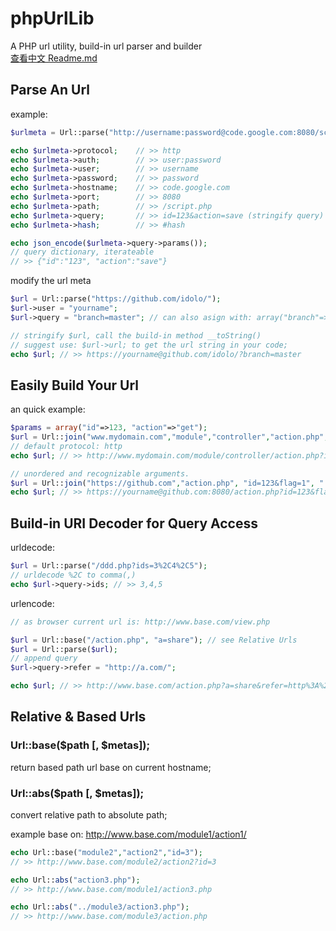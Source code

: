 phpUrlLib
=========

A PHP url utility, build-in url parser and  builder				
[查看中文 Readme.md](https://github.com/idolo/phpUrlLib/blob/master/README.CN.md)

Parse An Url
-------
example:
```php
$urlmeta = Url::parse("http://username:password@code.google.com:8080/script.php?id=123&action=save#hash");

echo $urlmeta->protocol;	// >> http
echo $urlmeta->auth;		// >> user:password
echo $urlmeta->user;		// >> username
echo $urlmeta->password;	// >> password
echo $urlmeta->hostname;	// >> code.google.com
echo $urlmeta->port;		// >> 8080
echo $urlmeta->path;		// >> /script.php
echo $urlmeta->query;		// >> id=123&action=save (stringify query)
echo $urlmeta->hash;		// >> #hash

echo json_encode($urlmeta->query->params());
// query dictionary, iterateable
// >> {"id":"123", "action":"save"}

```

modify the url meta
```php
$url = Url::parse("https://github.com/idolo/");
$url->user = "yourname";
$url->query = "branch=master"; // can also asign with: array("branch"=>"master");

// stringify $url, call the build-in method __toString()
// suggest use: $url->url; to get the url string in your code;
echo $url; // >> https://yourname@github.com/idolo/?branch=master

```


Easily Build Your Url
--------
an quick example:
```php
$params = array("id"=>123, "action"=>"get");
$url = Url::join("www.mydomain.com","module","controller","action.php", $params );
// default protocol: http
echo $url; // >> http://www.mydomain.com/module/controller/action.php?id=123&action=get

// unordered and recognizable arguments.
$url = Url::join("https://github.com","action.php", "id=123&flag=1", ":8080", "@yourname", "more=true");
echo $url; // >> https://yourname@github.com:8080/action.php?id=123&flag=1&more=true

```

Build-in URI Decoder for Query Access
--------
urldecode:
```php
$url = Url::parse("/ddd.php?ids=3%2C4%2C5");
// urldecode %2C to comma(,) 
echo $url->query->ids; // >> 3,4,5  

```
urlencode:
```php
// as browser current url is: http://www.base.com/view.php

$url = Url::base("/action.php", "a=share"); // see Relative Urls
$url = Url::parse($url);
// append query
$url->query->refer = "http://a.com/";

echo $url; // >> http://www.base.com/action.php?a=share&refer=http%3A%2F%2Fa.com%2F

```

Relative & Based Urls
--------
### Url::base($path [, $metas]); 
return based path url base on current hostname;
### Url::abs($path [, $metas]);
convert relative path to absolute path;

example base on: http://www.base.com/module1/action1/ 
```php
echo Url::base("module2","action2","id=3"); 
// >> http://www.base.com/module2/action2?id=3

echo Url::abs("action3.php");
// >> http://www.base.com/module1/action3.php

echo Url::abs("../module3/action3.php");
// >> http://www.base.com/module3/action.php

```


